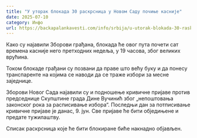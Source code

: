 ```yaml
---
title: "У уторак блокада 30 раскрсница у Новом Саду почиње касније"
date: 2025-07-10
category: Инфо
url: https://backapalankavesti.com/info/srbija/u-utorak-blokada-30-raskrsnica-u-novom-sadu-pocinje-kasnije/
---
```


Како су најавили Зборови грађана, блокада ће овог пута почети сат времена касније него претходних недеља, у 19 часова, због великих врућина.

Током блокаде грађани су позвани да праве што већу буку и да понесу транспаренте на којима се наводи да се траже избори за месне заједнице.

Зборови Новог Сада најавили су и подношење кривичне пријаве против председнице Скупштине града Дине Вучинић због „непоштовања законског рока за расписивање избора“. Последњи дан за потписивање кривичне пријаве је данас, 9. јун. Све пријаве ће бити обједињене и предате тужилаштву.

Списак раскрсница које ће бити блокиране биће накнадно објављен.
